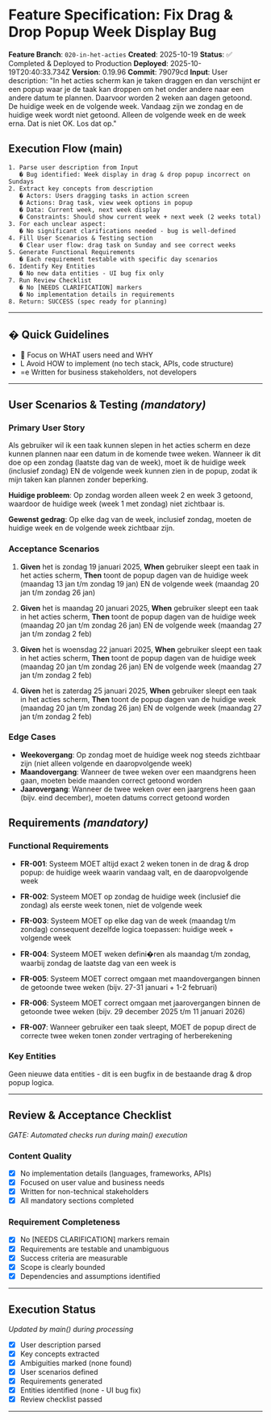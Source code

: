 # Feature Specification: Fix Drag & Drop Popup Week Display Bug

**Feature Branch**: `020-in-het-acties`
**Created**: 2025-10-19
**Status**: ✅ Completed & Deployed to Production
**Deployed**: 2025-10-19T20:40:33.734Z
**Version**: 0.19.96
**Commit**: 79079cd
**Input**: User description: "In het acties scherm kan je taken draggen en dan verschijnt er een popup waar je de taak kan droppen om het onder andere naar een andere datum te plannen. Daarvoor worden 2 weken aan dagen getoond. De huidige week en de volgende week. Vandaag zijn we zondag en de huidige week wordt niet getoond. Alleen de volgende week en de week erna. Dat is niet OK. Los dat op."

## Execution Flow (main)
```
1. Parse user description from Input
   � Bug identified: Week display in drag & drop popup incorrect on Sundays
2. Extract key concepts from description
   � Actors: Users dragging tasks in action screen
   � Actions: Drag task, view week options in popup
   � Data: Current week, next week display
   � Constraints: Should show current week + next week (2 weeks total)
3. For each unclear aspect:
   � No significant clarifications needed - bug is well-defined
4. Fill User Scenarios & Testing section
   � Clear user flow: drag task on Sunday and see correct weeks
5. Generate Functional Requirements
   � Each requirement testable with specific day scenarios
6. Identify Key Entities
   � No new data entities - UI bug fix only
7. Run Review Checklist
   � No [NEEDS CLARIFICATION] markers
   � No implementation details in requirements
8. Return: SUCCESS (spec ready for planning)
```

---

## � Quick Guidelines
-  Focus on WHAT users need and WHY
- L Avoid HOW to implement (no tech stack, APIs, code structure)
- =e Written for business stakeholders, not developers

---

## User Scenarios & Testing *(mandatory)*

### Primary User Story
Als gebruiker wil ik een taak kunnen slepen in het acties scherm en deze kunnen plannen naar een datum in de komende twee weken. Wanneer ik dit doe op een zondag (laatste dag van de week), moet ik de huidige week (inclusief zondag) EN de volgende week kunnen zien in de popup, zodat ik mijn taken kan plannen zonder beperking.

**Huidige probleem**: Op zondag worden alleen week 2 en week 3 getoond, waardoor de huidige week (week 1 met zondag) niet zichtbaar is.

**Gewenst gedrag**: Op elke dag van de week, inclusief zondag, moeten de huidige week en de volgende week zichtbaar zijn.

### Acceptance Scenarios

1. **Given** het is zondag 19 januari 2025, **When** gebruiker sleept een taak in het acties scherm, **Then** toont de popup dagen van de huidige week (maandag 13 jan t/m zondag 19 jan) EN de volgende week (maandag 20 jan t/m zondag 26 jan)

2. **Given** het is maandag 20 januari 2025, **When** gebruiker sleept een taak in het acties scherm, **Then** toont de popup dagen van de huidige week (maandag 20 jan t/m zondag 26 jan) EN de volgende week (maandag 27 jan t/m zondag 2 feb)

3. **Given** het is woensdag 22 januari 2025, **When** gebruiker sleept een taak in het acties scherm, **Then** toont de popup dagen van de huidige week (maandag 20 jan t/m zondag 26 jan) EN de volgende week (maandag 27 jan t/m zondag 2 feb)

4. **Given** het is zaterdag 25 januari 2025, **When** gebruiker sleept een taak in het acties scherm, **Then** toont de popup dagen van de huidige week (maandag 20 jan t/m zondag 26 jan) EN de volgende week (maandag 27 jan t/m zondag 2 feb)

### Edge Cases

- **Weekovergang**: Op zondag moet de huidige week nog steeds zichtbaar zijn (niet alleen volgende en daaropvolgende week)
- **Maandovergang**: Wanneer de twee weken over een maandgrens heen gaan, moeten beide maanden correct getoond worden
- **Jaarovergang**: Wanneer de twee weken over een jaargrens heen gaan (bijv. eind december), moeten datums correct getoond worden

## Requirements *(mandatory)*

### Functional Requirements

- **FR-001**: Systeem MOET altijd exact 2 weken tonen in de drag & drop popup: de huidige week waarin vandaag valt, en de daaropvolgende week

- **FR-002**: Systeem MOET op zondag de huidige week (inclusief die zondag) als eerste week tonen, niet de volgende week

- **FR-003**: Systeem MOET op elke dag van de week (maandag t/m zondag) consequent dezelfde logica toepassen: huidige week + volgende week

- **FR-004**: Systeem MOET weken defini�ren als maandag t/m zondag, waarbij zondag de laatste dag van een week is

- **FR-005**: Systeem MOET correct omgaan met maandovergangen binnen de getoonde twee weken (bijv. 27-31 januari + 1-2 februari)

- **FR-006**: Systeem MOET correct omgaan met jaarovergangen binnen de getoonde twee weken (bijv. 29 december 2025 t/m 11 januari 2026)

- **FR-007**: Wanneer gebruiker een taak sleept, MOET de popup direct de correcte twee weken tonen zonder vertraging of herberekening

### Key Entities

Geen nieuwe data entities - dit is een bugfix in de bestaande drag & drop popup logica.

---

## Review & Acceptance Checklist
*GATE: Automated checks run during main() execution*

### Content Quality
- [x] No implementation details (languages, frameworks, APIs)
- [x] Focused on user value and business needs
- [x] Written for non-technical stakeholders
- [x] All mandatory sections completed

### Requirement Completeness
- [x] No [NEEDS CLARIFICATION] markers remain
- [x] Requirements are testable and unambiguous
- [x] Success criteria are measurable
- [x] Scope is clearly bounded
- [x] Dependencies and assumptions identified

---

## Execution Status
*Updated by main() during processing*

- [x] User description parsed
- [x] Key concepts extracted
- [x] Ambiguities marked (none found)
- [x] User scenarios defined
- [x] Requirements generated
- [x] Entities identified (none - UI bug fix)
- [x] Review checklist passed

---

